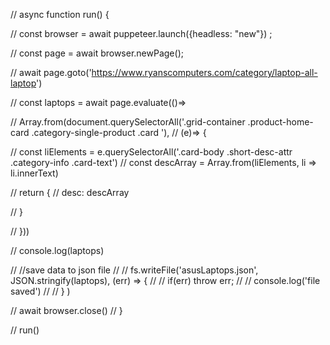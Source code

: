 // async function run() {

//     const browser = await puppeteer.launch({headless: "new"}) ;

//     const page = await browser.newPage();

    

//     await page.goto('https://www.ryanscomputers.com/category/laptop-all-laptop')


//     const laptops = await page.evaluate(()=> 
    
    
//     Array.from(document.querySelectorAll('.grid-container .product-home-card .category-single-product .card '),
//        (e)=> {
       
//         const liElements = e.querySelectorAll('.card-body .short-desc-attr .category-info .card-text') 
//         const descArray  = Array.from(liElements, li => li.innerText)
    
//         return {
//             desc: descArray 

//         }
    
    
//     }))
    
//     console.log(laptops)

//     //save data to json file
//     // fs.writeFile('asusLaptops.json', JSON.stringify(laptops), (err) => {
//     //     if(err) throw err;
//     //     console.log('file saved')
//     // } )

          
//     await browser.close()
// }


// run()
